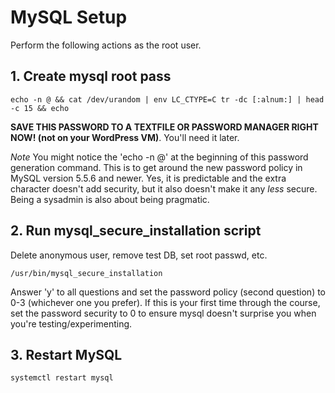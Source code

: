 # MySQL Setup

Perform the following actions as the root user.

## 1. Create mysql root pass

    echo -n @ && cat /dev/urandom | env LC_CTYPE=C tr -dc [:alnum:] | head -c 15 && echo

**SAVE THIS PASSWORD TO A TEXTFILE OR PASSWORD MANAGER RIGHT NOW! (not on your WordPress VM)**. You'll need it later.

*Note* You might notice the 'echo -n @' at the beginning of this password generation command. This is to get around the new password policy in MySQL version 5.5.6 and newer. Yes, it is predictable and the extra character doesn't add security, but it also doesn't make it any *less* secure. Being a sysadmin is also about being pragmatic.

## 2. Run mysql_secure_installation script

Delete anonymous user, remove test DB, set root passwd, etc.

    /usr/bin/mysql_secure_installation

Answer 'y' to all questions and set the password policy (second question) to 0-3 (whichever one you prefer). If this is your first time through the course, set the password security to 0 to ensure mysql doesn't surprise you when you're testing/experimenting.

## 3. Restart MySQL

    systemctl restart mysql
